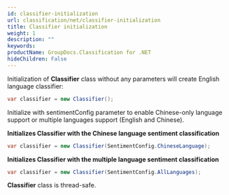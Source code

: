 ```yaml
---
id: classifier-initialization
url: classification/net/classifier-initialization
title: Classifier initialization
weight: 1
description: ""
keywords: 
productName: GroupDocs.Classification for .NET
hideChildren: False
---
```

Initialization of **Classifier** class without any parameters will create English language classifier:

```csharp
var classifier = new Classifier();
```

Initialize with sentimentConfig parameter to enable Chinese-only language support or multiple languages support (English and Chinese).

**Initializes Classifier with the Chinese language sentiment classification**

```csharp
var classifier = new Classifier(SentimentConfig.ChineseLanguage);
```

**Initializes Classifier with the multiple language sentiment classification**

```csharp
var classifier = new Classifier(SentimentConfig.AllLanguages);
```

**Classifier** class is thread-safe.
